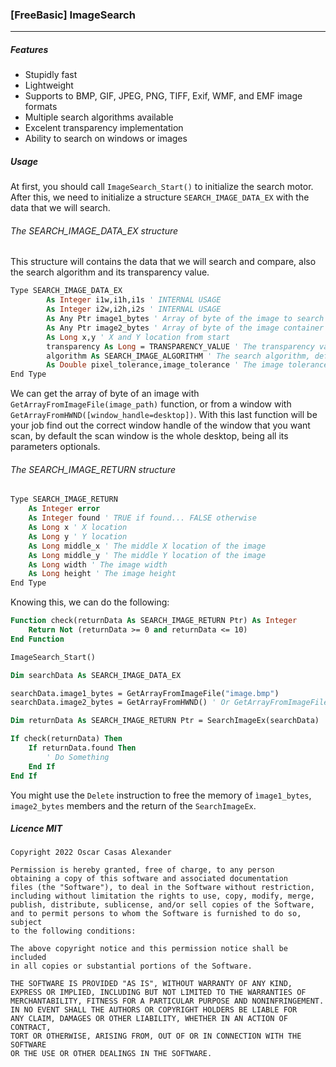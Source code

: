 ### [FreeBasic] ImageSearch

------------

##### Features
- Stupidly fast
- Lightweight
- Supports to BMP, GIF, JPEG, PNG, TIFF, Exif, WMF, and EMF image formats
- Multiple search algorithms available
- Excelent transparency implementation
- Ability to search on windows or images

##### Usage
At first, you should call `ImageSearch_Start()` to initialize the search motor. After this, we need to initialize a structure `SEARCH_IMAGE_DATA_EX` with the data that we will search.

###### The SEARCH_IMAGE_DATA_EX structure
This structure will contains the data that we will search and compare, also the search algorithm and its transparency value.

```vb
Type SEARCH_IMAGE_DATA_EX
    	As Integer i1w,i1h,i1s ' INTERNAL USAGE
    	As Integer i2w,i2h,i2s ' INTERNAL USAGE
    	As Any Ptr image1_bytes ' Array of byte of the image to search
        As Any Ptr image2_bytes ' Array of byte of the image container
    	As Long x,y ' X and Y location from start
    	transparency As Long = TRANSPARENCY_VALUE ' The transparency value, default green
    	algorithm As SEARCH_IMAGE_ALGORITHM ' The search algorithm, default SEARCH_IMAGE_ALGORITHM.standard
    	As Double pixel_tolerance,image_tolerance ' The image tolerance and pixel comparison tolerance
End Type
```

We can get the array of byte of an image  with `GetArrayFromImageFile(image_path)` function, or from a window with `GetArrayFromHWND([window_handle=desktop])`.  With this last function will be your job find out the correct window handle of the window that you want scan, by default the scan window is the whole desktop, being all its parameters optionals.

###### The SEARCH_IMAGE_RETURN structure
```vb
Type SEARCH_IMAGE_RETURN
	As Integer error
	As Integer found ' TRUE if found... FALSE otherwise
	As Long x ' X location
	As Long y ' Y location
	As Long middle_x ' The middle X location of the image
	As Long middle_y ' The middle Y location of the image
	As Long width ' The image width
	As Long height ' The image height
End Type
```

Knowing this, we can do the following:

```vb
Function check(returnData As SEARCH_IMAGE_RETURN Ptr) As Integer
	Return Not (returnData >= 0 and returnData <= 10) 
End Function

ImageSearch_Start()

Dim searchData As SEARCH_IMAGE_DATA_EX

searchData.image1_bytes = GetArrayFromImageFile("image.bmp")
searchData.image2_bytes = GetArrayFromHWND() ' Or GetArrayFromImageFile("another_image.bmp")

Dim returnData As SEARCH_IMAGE_RETURN Ptr = SearchImageEx(searchData)

If check(returnData) Then
	If returnData.found Then
		' Do Something
	End If
End If
```

You might  use the `Delete` instruction to free the memory of `ìmage1_bytes`, `image2_bytes` members and the return of the `SearchImageEx`.

##### Licence MIT
```
Copyright 2022 Oscar Casas Alexander

Permission is hereby granted, free of charge, to any person
obtaining a copy of this software and associated documentation
files (the "Software"), to deal in the Software without restriction,
including without limitation the rights to use, copy, modify, merge,
publish, distribute, sublicense, and/or sell copies of the Software,
and to permit persons to whom the Software is furnished to do so, subject
to the following conditions:

The above copyright notice and this permission notice shall be included
in all copies or substantial portions of the Software.

THE SOFTWARE IS PROVIDED "AS IS", WITHOUT WARRANTY OF ANY KIND,
EXPRESS OR IMPLIED, INCLUDING BUT NOT LIMITED TO THE WARRANTIES OF
MERCHANTABILITY, FITNESS FOR A PARTICULAR PURPOSE AND NONINFRINGEMENT.
IN NO EVENT SHALL THE AUTHORS OR COPYRIGHT HOLDERS BE LIABLE FOR
ANY CLAIM, DAMAGES OR OTHER LIABILITY, WHETHER IN AN ACTION OF CONTRACT,
TORT OR OTHERWISE, ARISING FROM, OUT OF OR IN CONNECTION WITH THE SOFTWARE
OR THE USE OR OTHER DEALINGS IN THE SOFTWARE.
```